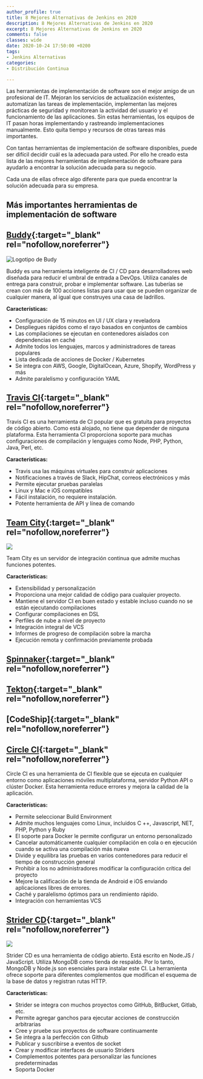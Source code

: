 ```yaml
---
author_profile: true
title: 8 Mejores Alternativas de Jenkins en 2020
description: 8 Mejores Alternativas de Jenkins en 2020
excerpt: 8 Mejores Alternativas de Jenkins en 2020
comments: false
classes: wide
date: 2020-10-24 17:50:00 +0200
tags:
- Jenkins Alternativas
categories:
- Distribución Continua

---
```


Las herramientas de implementaci&oacute;n de software son el mejor amigo de un profesional de IT. Mejoran los servicios de actualizaci&oacute;n existentes, automatizan las tareas de implementaci&oacute;n, implementan las mejores pr&aacute;cticas de seguridad y monitorean la actividad del usuario y el funcionamiento de las aplicaciones. Sin estas herramientas, los equipos de IT pasan horas implementando y rastreando implementaciones manualmente. Esto quita tiempo y recursos de otras tareas m&aacute;s importantes.

Con tantas herramientas de implementaci&oacute;n de software disponibles, puede ser dif&iacute;cil decidir cu&aacute;l es la adecuada para usted. Por ello he creado esta lista de las mejores herramientas de implementaci&oacute;n de software para ayudarlo a encontrar la soluci&oacute;n adecuada para su negocio.

Cada una de ellas ofrece algo diferente para que pueda encontrar la soluci&oacute;n adecuada para su empresa.

## M&aacute;s importantes herramientas de implementaci&oacute;n de software

## [Buddy](https://buddy.works/){:target="_blank" rel="nofollow,noreferrer"}

![Logotipo de Budy](https://miro.medium.com/max/673/1*nR9qS7-ABEVejCgFOansyw.jpeg)

Buddy es una herramienta inteligente de CI / CD para desarrolladores web dise&ntilde;ada para reducir el umbral de entrada a DevOps. Utiliza canales de entrega para construir, probar e implementar software. Las tuber&iacute;as se crean con m&aacute;s de 100 acciones listas para usar que se pueden organizar de cualquier manera, al igual que construyes una casa de ladrillos.

**Características:**

* Configuraci&oacute;n de 15 minutos en UI / UX clara y reveladora
* Despliegues r&aacute;pidos como el rayo basados ​​en conjuntos de cambios
* Las compilaciones se ejecutan en contenedores aislados con dependencias en cach&eacute;
* Admite todos los lenguajes, marcos y administradores de tareas populares
* Lista dedicada de acciones de Docker / Kubernetes
* Se integra con AWS, Google, DigitalOcean, Azure, Shopify, WordPress y m&aacute;s
* Admite paralelismo y configuraci&oacute;n YAML

## [Travis CI](https://miro.medium.com/max/600/1*M-Kj85siknLr66JqJ71PRA.png){:target="_blank" rel="nofollow,noreferrer"}

Travis CI es una herramienta de CI popular que es gratuita para proyectos de c&oacute;digo abierto. Como est&aacute; alojado, no tiene que depender de ninguna plataforma. Esta herramienta CI proporciona soporte para muchas configuraciones de compilaci&oacute;n y lenguajes como Node, PHP, Python, Java, Perl, etc.

**Características:**

* Travis usa las m&aacute;quinas virtuales para construir aplicaciones
* Notificaciones a trav&eacute;s de Slack, HipChat, correos electr&oacute;nicos y m&aacute;s
* Permite ejecutar pruebas paralelas
* Linux y Mac e iOS compatibles
* F&aacute;cil instalaci&oacute;n, no requiere instalaci&oacute;n.
* Potente herramienta de API y l&iacute;nea de comando

## [Team City](https://www.jetbrains.com/teamcity/){:target="_blank" rel="nofollow,noreferrer"}

![](https://blog.elmah.io/content/images/2019/01/teamcity.png)

Team City es un servidor de integraci&oacute;n continua que admite muchas funciones potentes.

**Características:**

* Extensibilidad y personalizaci&oacute;n
* Proporciona una mejor calidad de c&oacute;digo para cualquier proyecto.
* Mantiene el servidor CI en buen estado y estable incluso cuando no se est&aacute;n ejecutando compilaciones
* Configurar compilaciones en DSL
* Perfiles de nube a nivel de proyecto
* Integraci&oacute;n integral de VCS
* Informes de progreso de compilaci&oacute;n sobre la marcha
* Ejecuci&oacute;n remota y confirmaci&oacute;n previamente probada

## [Spinnaker](https://www.spinnaker.io/){:target="_blank" rel="nofollow,noreferrer"}

## [Tekton](/que-es-tekton/){:target="_blank" rel="nofollow,noreferrer"}

## [CodeShip]{:target="_blank" rel="nofollow,noreferrer"}

## [Circle CI](){:target="_blank" rel="nofollow,noreferrer"}

Circle CI es una herramienta de CI flexible que se ejecuta en cualquier entorno como aplicaciones m&oacute;viles multiplataforma, servidor Python API o cl&uacute;ster Docker. Esta herramienta reduce errores y mejora la calidad de la aplicaci&oacute;n.

**Características:**

* Permite seleccionar Build Environment
* Admite muchos lenguajes como Linux, incluidos C ++, Javascript, NET, PHP, Python y Ruby
* El soporte para Docker le permite configurar un entorno personalizado
* Cancelar autom&aacute;ticamente cualquier compilaci&oacute;n en cola o en ejecuci&oacute;n cuando se activa una compilaci&oacute;n m&aacute;s nueva
* Divide y equilibra las pruebas en varios contenedores para reducir el tiempo de construcci&oacute;n general
* Prohibir a los no administradores modificar la configuraci&oacute;n cr&iacute;tica del proyecto
* Mejore la calificaci&oacute;n de la tienda de Android e iOS enviando aplicaciones libres de errores.
* Cach&eacute; y paralelismo &oacute;ptimos para un rendimiento r&aacute;pido.
* Integraci&oacute;n con herramientas VCS

## [Strider CD](){:target="_blank" rel="nofollow,noreferrer"}

![](https://i.ibb.co/c85wr4s/images-q-tbn-ANd9-Gc-Roz-VG59zfzv8ibug-Dz6k-U3xhx5g-Lxn-Kf-PEY9-Swk-A-Rh1-Yun-OXg-s.png)

Strider CD es una herramienta de c&oacute;digo abierto. Est&aacute; escrito en Node.JS / JavaScript. Utiliza MongoDB como tienda de respaldo. Por lo tanto, MongoDB y Node.js son esenciales para instalar este CI. La herramienta ofrece soporte para diferentes complementos que modifican el esquema de la base de datos y registran rutas HTTP.

**Características:**

* Strider se integra con muchos proyectos como GitHub, BitBucket, Gitlab, etc.
* Permite agregar ganchos para ejecutar acciones de construcci&oacute;n arbitrarias
* Cree y pruebe sus proyectos de software continuamente
* Se integra a la perfecci&oacute;n con Github
* Publicar y suscribirse a eventos de socket
* Crear y modificar interfaces de usuario Striders
* Complementos potentes para personalizar las funciones predeterminadas
* Soporta Docker

<!-- https://www.guru99.com/jenkins-alternative.html -->
